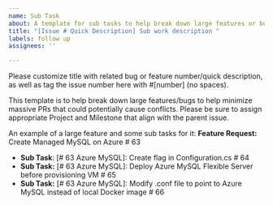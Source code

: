 ```yaml
---
name: Sub Task
about: A template for sub tasks to help break down large features or bugs
title: "[Issue # Quick Description] Sub work description "
labels: follow up
assignees: ''

---
```


Please customize title with related bug or feature number/quick description, as well as tag the issue number here with #[number] (no spaces).

This template is to help break down large features/bugs to help minimize massive PRs that could potentially cause conflicts. Please be sure to assign appropriate Project and Milestone that align with the parent issue.

An example of a large feature and some sub tasks for it: 
**Feature Request:** Create Managed MySQL on Azure # 63 
- **Sub Task**: [# 63 Azure MySQL]: Create flag in Configuration.cs # 64
- **Sub Task:** [# 63 Azure MySQL]: Deploy Azure MySQL Flexible Server before provisioning VM # 65
- **Sub Task:** [# 63 Azure MySQL]: Modify .conf file to point to Azure MySQL instead of local Docker image # 66
